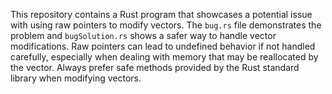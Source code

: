 This repository contains a Rust program that showcases a potential issue with using raw pointers to modify vectors.  The `bug.rs` file demonstrates the problem and `bugSolution.rs` shows a safer way to handle vector modifications. Raw pointers can lead to undefined behavior if not handled carefully, especially when dealing with memory that may be reallocated by the vector.  Always prefer safe methods provided by the Rust standard library when modifying vectors.